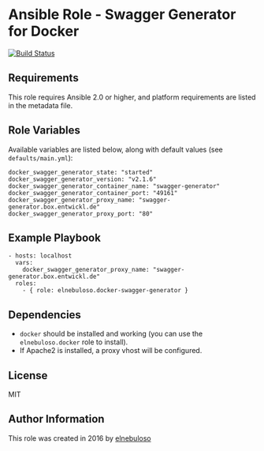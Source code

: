 # Ansible Role - Swagger Generator for Docker

[![Build Status](https://travis-ci.org/elnebuloso/ansible-role-docker-swagger-generator.svg?branch=master)](https://travis-ci.org/elnebuloso/ansible-role-docker-swagger-generator)

## Requirements

This role requires Ansible 2.0 or higher, and platform requirements are listed in the metadata file.

## Role Variables

Available variables are listed below, along with default values (see `defaults/main.yml`):

```
docker_swagger_generator_state: "started"
docker_swagger_generator_version: "v2.1.6"
docker_swagger_generator_container_name: "swagger-generator"
docker_swagger_generator_container_port: "49161"
docker_swagger_generator_proxy_name: "swagger-generator.box.entwickl.de"
docker_swagger_generator_proxy_port: "80"
```

## Example Playbook

```
- hosts: localhost
  vars:
    docker_swagger_generator_proxy_name: "swagger-generator.box.entwickl.de"
  roles:
    - { role: elnebuloso.docker-swagger-generator }
```

## Dependencies

- `docker` should be installed and working (you can use the `elnebuloso.docker` role to install).
- If Apache2 is installed, a proxy vhost will be configured.

##  License

MIT

##  Author Information

This role was created in 2016 by [elnebuloso](https://github.com/elnebuloso/)